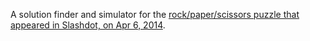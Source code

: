 A solution finder and simulator for the [rock/paper/scissors puzzle that appeared in Slashdot, on Apr 6, 2014](http://games-beta.slashdot.org/story/14/04/05/1616206/a-rock-paper-scissors-brainteaser).
